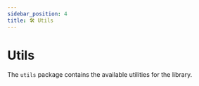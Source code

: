 ```yaml
---
sidebar_position: 4
title: 🛠️ Utils
---
```


# Utils

The `utils` package contains the available utilities for the library.
